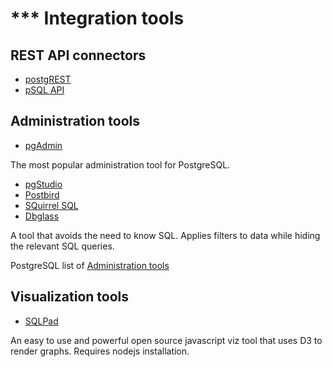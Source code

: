 # *** Integration tools

## REST API connectors <a id="rest-api-connector"></a>

- [postgREST](https://github.com/begriffs/postgrest)
- [pSQL API](https://github.com/QBisConsult/psql-api)

## Administration tools <a id="administration-tools"></a>

- [pgAdmin](https://www.pgadmin.org/)

The most popular administration tool for PostgreSQL.

- [pgStudio](http://www.postgresqlstudio.org/)
- [Postbird](http://paxa.github.io/postbird/)
- [SQuirrel SQL](http://www.squirrelsql.org/)
- [Dbglass](https://github.com/web-pal/DBGlass/)

A tool that avoids the need to know SQL.  Applies filters to data while hiding the relevant SQL queries.

PostgreSQL list of
[Administration tools](https://wiki.postgresql.org/wiki/Community_Guide_to_PostgreSQL_GUI_Tools)

## Visualization tools <a id="visualization-tools"></a>

- [SQLPad](https://rickbergfalk.github.io/sqlpad/)

An easy to use and powerful open source javascript viz tool that uses D3 to render graphs.  Requires nodejs installation.
